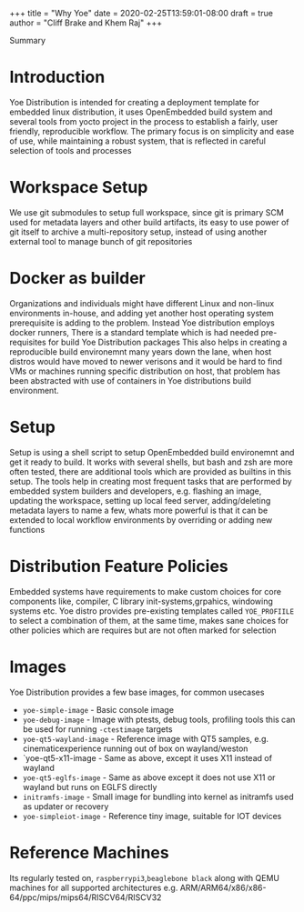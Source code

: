 +++
title = "Why Yoe"
date = 2020-02-25T13:59:01-08:00
draft = true
author = "Cliff Brake and Khem Raj"
+++

Summary

<!--more-->

# Introduction

Yoe Distribution is intended for creating a deployment template for embedded
linux distribution, it uses OpenEmbedded build system and several tools from
yocto project in the process to establish a fairly, user friendly, reproducible
workflow. The primary focus is on simplicity and ease of use, while maintaining
a robust system, that is reflected in careful selection of tools and processes

# Workspace Setup

We use git submodules to setup full workspace, since git is primary SCM used for
metadata layers and other build artifacts, its easy to use power of git itself
to archive a multi-repository setup, instead of using another external tool to
manage bunch of git repositories

# Docker as builder

Organizations and individuals might have different Linux and non-linux
environments in-house, and adding yet another host operating system prerequisite
is adding to the problem. Instead Yoe distribution employs docker runners, There
is a standard template which is had needed pre-requisites for build Yoe
Distribution packages This also helps in creating a reproducible build
environemnt many years down the lane, when host distros would have moved to
newer verisons and it would be hard to find VMs or machines running specific
distribution on host, that problem has been abstracted with use of containers in
Yoe distributions build environment.

# Setup

Setup is using a shell script to setup OpenEmbedded build environemnt and get it
ready to build. It works with several shells, but bash and zsh are more often
tested, there are additional tools which are provided as builtins in this setup.
The tools help in creating most frequent tasks that are performed by embedded
system builders and developers, e.g. flashing an image, updating the workspace,
setting up local feed server, adding/deleting metadata layers to name a few,
whats more powerful is that it can be extended to local workflow environments by
overriding or adding new functions

# Distribution Feature Policies

Embedded systems have requirements to make custom choices for core components
like, compiler, C library init-systems,grpahics, windowing systems etc. Yoe
distro provides pre-existing templates called `YOE_PROFIILE` to select a
combination of them, at the same time, makes sane choices for other policies
which are requires but are not often marked for selection

# Images

Yoe Distribution provides a few base images, for common usecases

- `yoe-simple-image` - Basic console image
- `yoe-debug-image` - Image with ptests, debug tools, profiling tools this can
  be used for running `-ctestimage` targets
- `yoe-qt5-wayland-image` - Reference image with QT5 samples, e.g.
  cinematicexperience running out of box on wayland/weston
- `yoe-qt5-x11-image - Same as above, except it uses X11 instead of wayland
- `yoe-qt5-eglfs-image` - Same as above except it does not use X11 or wayland
  but runs on EGLFS directly
- `initramfs-image` - Small image for bundling into kernel as initramfs used as
  updater or recovery
- `yoe-simpleiot-image` - Reference tiny image, suitable for IOT devices

# Reference Machines

Its regularly tested on, `raspberrypi3`,`beaglebone black` along with QEMU
machines for all supported architectures e.g.
ARM/ARM64/x86/x86-64/ppc/mips/mips64/RISCV64/RISCV32
